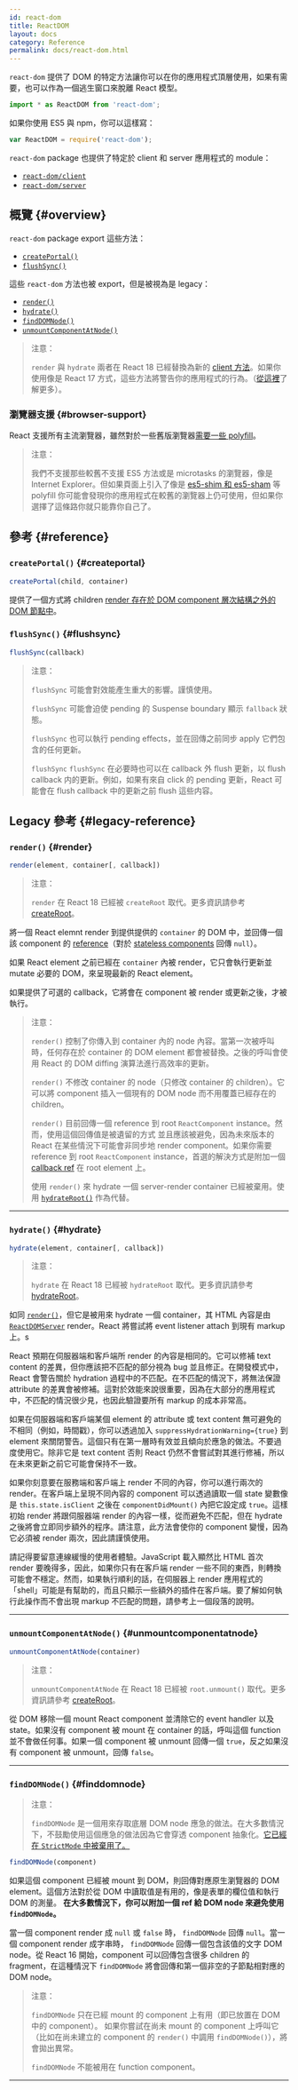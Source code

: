 ```yaml
---
id: react-dom
title: ReactDOM
layout: docs
category: Reference
permalink: docs/react-dom.html
---
```


`react-dom` 提供了 DOM 的特定方法讓你可以在你的應用程式頂層使用，如果有需要，也可以作為一個逃生窗口來脫離 React 模型。

```js
import * as ReactDOM from 'react-dom';
```

如果你使用 ES5 與 npm，你可以這樣寫：

```js
var ReactDOM = require('react-dom');
```

`react-dom` package 也提供了特定於 client 和 server 應用程式的 module：
- [`react-dom/client`](/docs/react-dom-client.html)
- [`react-dom/server`](/docs/react-dom-server.html)

## 概覽 {#overview}

`react-dom` package export 這些方法：
- [`createPortal()`](#createportal)
- [`flushSync()`](#flushsync)

這些 `react-dom` 方法也被 export，但是被視為是 legacy：
- [`render()`](#render)
- [`hydrate()`](#hydrate)
- [`findDOMNode()`](#finddomnode)
- [`unmountComponentAtNode()`](#unmountcomponentatnode)

> 注意：
>
> `render` 與 `hydrate` 兩者在 React 18 已經替換為新的 [client 方法](/docs/react-dom-client.html)。如果你使用像是 React 17 方式，這些方法將警告你的應用程式的行為。（[從這裡](https://reactjs.org/link/switch-to-createroot)了解更多）。

### 瀏覽器支援 {#browser-support}

React 支援所有主流瀏覽器，雖然對於一些舊版瀏覽器[需要一些 polyfill](/docs/javascript-environment-requirements.html)。

> 注意：
>
> 我們不支援那些較舊不支援 ES5 方法或是 microtasks 的瀏覽器，像是 Internet Explorer。但如果頁面上引入了像是 [es5-shim 和 es5-sham](https://github.com/es-shims/es5-shim) 等 polyfill 你可能會發現你的應用程式在較舊的瀏覽器上仍可使用，但如果你選擇了這條路你就只能靠你自己了。

## 參考 {#reference}

### `createPortal()` {#createportal}

```javascript
createPortal(child, container)
```

提供了一個方式將 children [render 存在於 DOM component 層次結構之外的 DOM 節點中](/docs/portals.html)。

### `flushSync()` {#flushsync}

```javascript
flushSync(callback)
```

> 注意：
>
> `flushSync` 可能會對效能產生重大的影響。謹慎使用。
>
> `flushSync` 可能會迫使 pending 的 Suspense boundary 顯示 `fallback` 狀態。
>
> `flushSync` 也可以執行 pending effects，並在回傳之前同步 apply 它們包含的任何更新。
>
> `flushSync` `flushSync` 在必要時也可以在 callback 外 flush 更新，以 flush callback 内的更新。例如，如果有來自 click 的 pending 更新，React 可能會在 flush callback 中的更新之前 flush 這些内容。

## Legacy 參考 {#legacy-reference}
### `render()` {#render}
```javascript
render(element, container[, callback])
```

> 注意：
>
> `render` 在 React 18 已經被 `createRoot` 取代。更多資訊請參考 [createRoot](/docs/react-dom-client.html#createroot)。

將一個 React elemnt render 到提供提供的 `container` 的 DOM 中，並回傳一個該 component 的 [reference](/docs/more-about-refs.html)（對於 [stateless components](/docs/components-and-props.html#function-and-class-components) 回傳 `null`）。

如果 React element 之前已經在 `container` 內被 render，它只會執行更新並 mutate 必要的 DOM，來呈現最新的 React element。

如果提供了可選的 callback，它將會在 component 被 render 或更新之後，才被執行。

> 注意：
>
> `render()` 控制了你傳入到 container 內的 node 內容。當第一次被呼叫時，任何存在於 container 的 DOM element 都會被替換。之後的呼叫會使用 React 的 DOM diffing 演算法進行高效率的更新。
>
> `render()` 不修改 container 的 node（只修改 container 的 children）。它可以將 component 插入一個現有的 DOM node 而不用覆蓋已經存在的 children。
>
> `render()` 目前回傳一個 reference 到 root `ReactComponent` instance。然而，使用這個回傳值是被遺留的方式
> 並且應該被避免，因為未來版本的 React 在某些情況下可能會非同步地 render component。如果你需要 reference 到 root `ReactComponent` instance，首選的解決方式是附加一個
> [callback ref](/docs/refs-and-the-dom.html#callback-refs) 在 root element 上。
>
> 使用 `render()` 來 hydrate 一個 server-render container 已經被棄用。使用 [`hydrateRoot()`](#hydrateroot) 作為代替。

* * *

### `hydrate()` {#hydrate}

```javascript
hydrate(element, container[, callback])
```

> 注意：
>
> `hydrate` 在 React 18 已經被 `hydrateRoot` 取代。更多資訊請參考 [hydrateRoot](/docs/react-dom-client.html#hydrateroot)。

如同 [`render()`](#render)，但它是被用來 hydrate 一個 container，其 HTML 內容是由 [`ReactDOMServer`](/docs/react-dom-server.html) render。React 將嘗試將 event listener attach 到現有 markup 上。s

React 預期在伺服器端和客戶端所 render 的內容是相同的。它可以修補 text content 的差異，但你應該把不匹配的部分視為 bug 並且修正。在開發模式中，React 會警告關於 hydration 過程中的不匹配。在不匹配的情況下，將無法保證 attribute 的差異會被修補。這對於效能來說很重要，因為在大部分的應用程式中，不匹配的情況很少見，也因此驗證要所有 markup 的成本非常高。

如果在伺服器端和客戶端某個 element 的 attribute 或 text content 無可避免的不相同（例如，時間戳），你可以透過加入 `suppressHydrationWarning={true}` 到 element 來關閉警告。這個只有在第一層時有效並且傾向於應急的做法。不要過度使用它。除非它是 text content 否則 React 仍然不會嘗試對其進行修補，所以在未來更新之前它可能會保持不一致。

如果你刻意要在服務端和客戶端上 render 不同的內容，你可以進行兩次的 render。在客戶端上呈現不同內容的 component 可以透過讀取一個 state 變數像是 `this.state.isClient` 之後在 `componentDidMount()` 內把它設定成 `true`。這樣初始 render 將跟伺服器端 render 的內容一樣，從而避免不匹配，但在 hydrate 之後將會立即同步額外的程序。請注意，此方法會使你的 component 變慢，因為它必須被 render 兩次，因此請謹慎使用。

請記得要留意連線緩慢的使用者體驗。JavaScript 載入顯然比 HTML 首次 render 要晚得多，因此，如果你只有在客戶端 render 一些不同的東西，則轉換可能會不穩定。然而，如果執行順利的話，在伺服器上 render 應用程式的「shell」可能是有幫助的，而且只顯示一些額外的插件在客戶端。要了解如何執行此操作而不會出現 markup 不匹配的問題，請參考上一個段落的說明。

* * *

### `unmountComponentAtNode()` {#unmountcomponentatnode}

```javascript
unmountComponentAtNode(container)
```

> 注意：
>
> `unmountComponentAtNode` 在 React 18 已經被 `root.unmount()` 取代。更多資訊請參考 [createRoot](/docs/react-dom-client.html#createroot)。

從 DOM 移除一個 mount React component 並清除它的 event handler 以及 state。如果沒有 component 被 mount 在 container 的話，呼叫這個 function 並不會做任何事。如果一個 component 被 unmount 回傳一個 `true`，反之如果沒有 component 被 unmount，回傳 `false`。

* * *

### `findDOMNode()` {#finddomnode}

> 注意：
>
> `findDOMNode` 是一個用來存取底層 DOM node 應急的做法。在大多數情況下，不鼓勵使用這個應急的做法因為它會穿透 component 抽象化。[它已經在 `StrictMode` 中被棄用了。](/docs/strict-mode.html#warning-about-deprecated-finddomnode-usage)

```javascript
findDOMNode(component)
```
如果這個 component 已經被 mount 到 DOM，則回傳對應原生瀏覽器的 DOM element。這個方法對於從 DOM 中讀取值是有用的，像是表單的欄位值和執行 DOM 的測量。 **在大多數情況下，你可以附加一個 ref 給 DOM node 來避免使用 `findDOMNode`。**

當一個 component render 成 `null` 或 `false` 時， `findDOMNode` 回傳 `null`。當一個 component render 成字串時， `findDOMNode` 回傳一個包含該值的文字 DOM node。從 React 16 開始，component 可以回傳包含很多 children 的 fragment，在這種情況下 `findDOMNode` 將會回傳和第一個非空的子節點相對應的 DOM node。

> 注意：
>
> `findDOMNode` 只在已經 mount 的 component 上有用（即已放置在 DOM 中的 component）。 如果你嘗試在尚未 mount 的 component 上呼叫它（比如在尚未建立的 component 的 `render()` 中調用 `findDOMNode()`），將會拋出異常。
>
> `findDOMNode` 不能被用在 function component。

* * *
